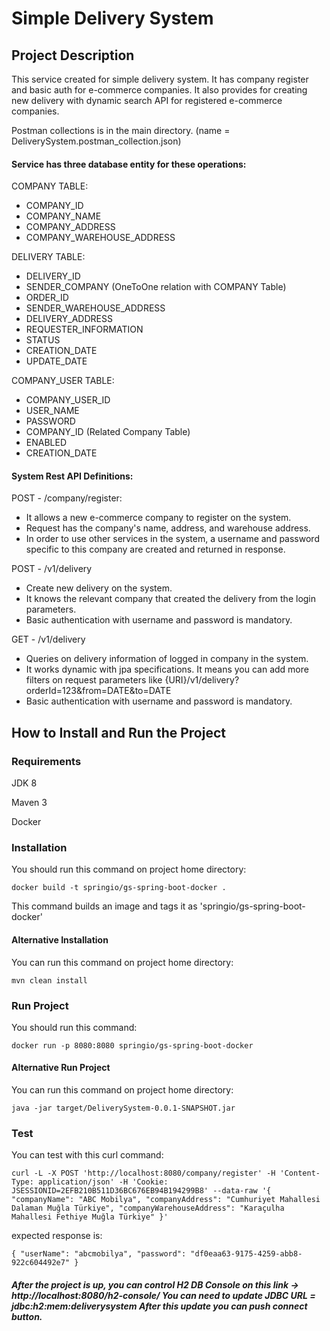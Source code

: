 # Simple Delivery System

## Project Description
This service created for simple delivery system. It has company register and basic auth for e-commerce companies. 
It also provides for creating new delivery with dynamic search API for registered e-commerce companies.

Postman collections is in the main directory. (name = DeliverySystem.postman_collection.json)

#### Service has three database entity for these operations:
COMPANY TABLE:
- COMPANY_ID
- COMPANY_NAME
- COMPANY_ADDRESS
- COMPANY_WAREHOUSE_ADDRESS

DELIVERY TABLE:
- DELIVERY_ID
- SENDER_COMPANY (OneToOne relation with COMPANY Table)
- ORDER_ID
- SENDER_WAREHOUSE_ADDRESS
- DELIVERY_ADDRESS
- REQUESTER_INFORMATION
- STATUS
- CREATION_DATE
- UPDATE_DATE

COMPANY_USER TABLE:
- COMPANY_USER_ID
- USER_NAME
- PASSWORD
- COMPANY_ID (Related Company Table)
- ENABLED
- CREATION_DATE

#### System Rest API Definitions:
POST - /company/register:
  - It allows a new e-commerce company to register on the system. 
  - Request has the company's name, address, and warehouse address. 
  - In order to use other services in the system, a username and password specific to this company are created and returned in response.

POST - /v1/delivery
  - Create new delivery on the system.
  - It knows the relevant company that created the delivery from the login parameters.
  - Basic authentication with username and password is mandatory.

GET  - /v1/delivery
  - Queries on delivery information of logged in company in the system.
  - It works dynamic with jpa specifications. It means you can add more filters on request parameters like {URI}/v1/delivery?orderId=123&from=DATE&to=DATE
  - Basic authentication with username and password is mandatory.

## How to Install and Run the Project
### Requirements
JDK 8

Maven 3

Docker

### Installation
You should run this command on project home directory:

``` docker build -t springio/gs-spring-boot-docker . ```

This command builds an image and tags it as 'springio/gs-spring-boot-docker'

#### Alternative Installation
You can run this command on project home directory:

``` mvn clean install ```

### Run Project
You should run this command:

``` docker run -p 8080:8080 springio/gs-spring-boot-docker ```

#### Alternative Run Project
You can run this command on project home directory:

``` java -jar target/DeliverySystem-0.0.1-SNAPSHOT.jar ```

### Test
You can test with this curl command:

``` curl -L -X POST 'http://localhost:8080/company/register' -H 'Content-Type: application/json' -H 'Cookie: JSESSIONID=2EFB210B511D36BC676EB94B194299B8' --data-raw '{ "companyName": "ABC Mobilya", "companyAddress": "Cumhuriyet Mahallesi Dalaman Muğla Türkiye", "companyWarehouseAddress": "Karaçulha Mahallesi Fethiye Muğla Türkiye" }' ```

expected response is:

``` { "userName": "abcmobilya", "password": "df0eaa63-9175-4259-abb8-922c604492e7" } ```

##### After the project is up, you can control H2 DB Console on this link -> http://localhost:8080/h2-console/ You can need to update JDBC URL = jdbc:h2:mem:deliverysystem After this update you can push connect button.